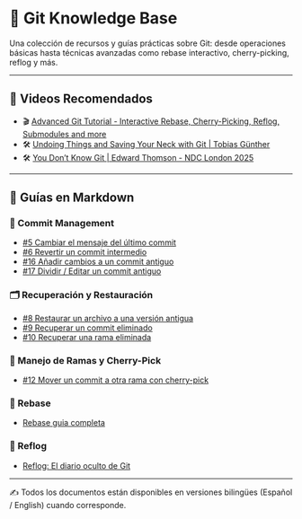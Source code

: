 # 🧠 Git Knowledge Base

Una colección de recursos y guías prácticas sobre Git: desde operaciones básicas hasta técnicas avanzadas como rebase interactivo, cherry-picking, reflog y más.

---

## 🎥 Videos Recomendados

- 🎬 [Advanced Git Tutorial - Interactive Rebase, Cherry-Picking, Reflog, Submodules and more](https://www.youtube.com/watch?v=qsTthZi23VE)
- 🛠️ [Undoing Things and Saving Your Neck with Git | Tobias Günther](https://www.youtube.com/watch?v=7A6hFIZflUw)
- 🛠️ [You Don’t Know Git | Edward Thomson - NDC London 2025](https://www.youtube.com/watch?v=DZI0Zl-1JqQ)

---

## 📘 Guías en Markdown

### 🔄 Commit Management

- [#5 Cambiar el mensaje del último commit](git_change_message_last_commit_bilingual.md)
- [#6 Revertir un commit intermedio](git_revert_middle_commit_bilingual.md)
- [#16 Añadir cambios a un commit antiguo](git_modify_old_commit_bilingual.md)
- [#17 Dividir / Editar un commit antiguo](split_commit_git_tutorial.md)

### 🗂️ Recuperación y Restauración

- [#8 Restaurar un archivo a una versión antigua](git_restore_old_file_bilingual.md)
- [#9 Recuperar un commit eliminado](git_reflog_recovery_bilingual.md)
- [#10 Recuperar una rama eliminada](git_reflog_recovery_bilingual.md)

### 🌿 Manejo de Ramas y Cherry-Pick

- [#12 Mover un commit a otra rama con cherry-pick](git_move_commit_between_branches.md)

### 📝 Rebase

- [Rebase guia completa](git_rebase_full_guide.md)

### 📝 Reflog

- [Reflog: El diario oculto de Git](git_reflog_recovery_bilingual.md)

---

✍️ Todos los documentos están disponibles en versiones bilingües (Español / English) cuando corresponde.
